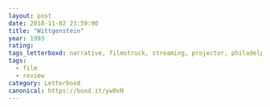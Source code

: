 ```yaml
---
layout: post 
date: 2018-11-02 23:59:00
title: "Wittgenstein"
year: 1993
rating: 
tags_letterboxd: narrative, filmstruck, streaming, projector, philadelphia, Leah
tags:
  - film
  - review
category: Letterboxd
canonical: https://boxd.it/yw0vN
---
```

